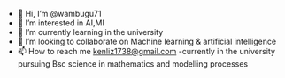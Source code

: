- 👋 Hi, I’m @wambugu71
- 👀 I’m interested in AI,Ml
- 🌱 I’m currently learning in the university
- 💞️ I’m looking to collaborate on Machine learning & artificial intelligence
- 📫 How to reach me kenliz1738@gmail.com
-currently in the university pursuing Bsc science in mathematics and  modelling processes 
<!---
wambugu71/wambugu71 is a ✨ special ✨ repository because its `README.md` (this file) appears on your GitHub profile.
You can click the Preview link to take a look at your changes.
--->
